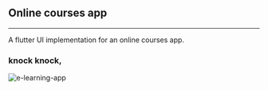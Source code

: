 ## Online courses app
_____________
A flutter UI implementation for an online courses app.


### knock knock, 

![e-learning-app](https://user-images.githubusercontent.com/22290070/88853896-1fdf2100-d1f9-11ea-9aa4-cb62110c4b82.jpg)

